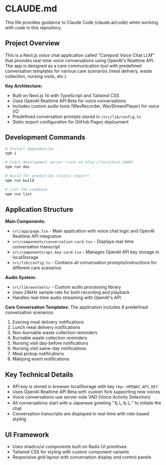 # CLAUDE.md

This file provides guidance to Claude Code (claude.ai/code) when working with code in this repository.

## Project Overview

This is a Next.js voice chat application called "Carepost Voice Chat LLM" that provides real-time voice conversations using OpenAI's Realtime API. The app is designed as a care communication tool with predefined conversation templates for various care scenarios (meal delivery, waste collection, nursing visits, etc.).

**Key Architecture:**
- Built on Next.js 14 with TypeScript and Tailwind CSS
- Uses OpenAI Realtime API Beta for voice conversations  
- Includes custom audio tools (WavRecorder, WavStreamPlayer) for voice I/O
- Predefined conversation prompts stored in `/src/lib/config.ts`
- Static export configuration for GitHub Pages deployment

## Development Commands

```bash
# Install dependencies
npm i

# Start development server (runs on http://localhost:3000)
npm run dev

# Build for production (static export)
npm run build

# Lint the codebase
npm run lint
```

## Application Structure

**Main Components:**
- `src/app/page.tsx` - Main application with voice chat logic and OpenAI Realtime API integration
- `src/components/conversation-card.tsx` - Displays real-time conversation transcript
- `src/components/api-key-card.tsx` - Manages OpenAI API key storage in localStorage
- `src/lib/config.ts` - Contains all conversation prompts/instructions for different care scenarios

**Audio System:**
- `src/lib/wavtools/` - Custom audio processing library
- Uses 24kHz sample rate for both recording and playback
- Handles real-time audio streaming with OpenAI's API

**Care Conversation Templates:**
The application includes 8 predefined conversation scenarios:
1. Evening meal delivery notifications
2. Lunch meal delivery notifications  
3. Non-burnable waste collection reminders
4. Burnable waste collection reminders
5. Nursing visit day-before notifications
6. Nursing visit same-day notifications
7. Meal pickup notifications
8. Mahjong event notifications

## Key Technical Details

- API key is stored in browser localStorage with key `tmp::OPENAI_API_KEY`
- Uses OpenAI Realtime API Beta with custom fork supporting new voices
- Voice conversations use server-side VAD (Voice Activity Detection)
- All conversations start with a Japanese greeting "もしもし" to initiate the chat
- Conversation transcripts are displayed in real-time with role-based styling

## UI Framework

- Uses shadcn/ui components built on Radix UI primitives
- Tailwind CSS for styling with custom component variants
- Responsive grid layout with conversation display and control panels